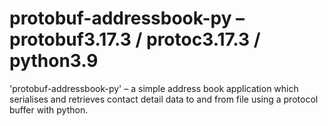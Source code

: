 # protobuf-addressbook-py – protobuf3.17.3 / protoc3.17.3 / python3.9
'protobuf-addressbook-py' – a simple address book application which serialises and retrieves contact detail data to and from file using a protocol buffer with python. 
